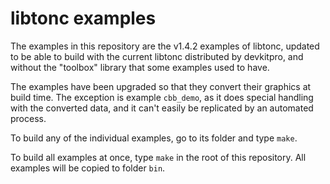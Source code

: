 # libtonc examples

The examples in this repository are the v1.4.2 examples of libtonc, updated to
be able to build with the current libtonc distributed by devkitpro, and without
the "toolbox" library that some examples used to have.

The examples have been upgraded so that they convert their graphics at build
time. The exception is example `cbb_demo`, as it does special handling with the
converted data, and it can't easily be replicated by an automated process.

To build any of the individual examples, go to its folder and type `make`.

To build all examples at once, type `make` in the root of this repository. All
examples will be copied to folder `bin`.
